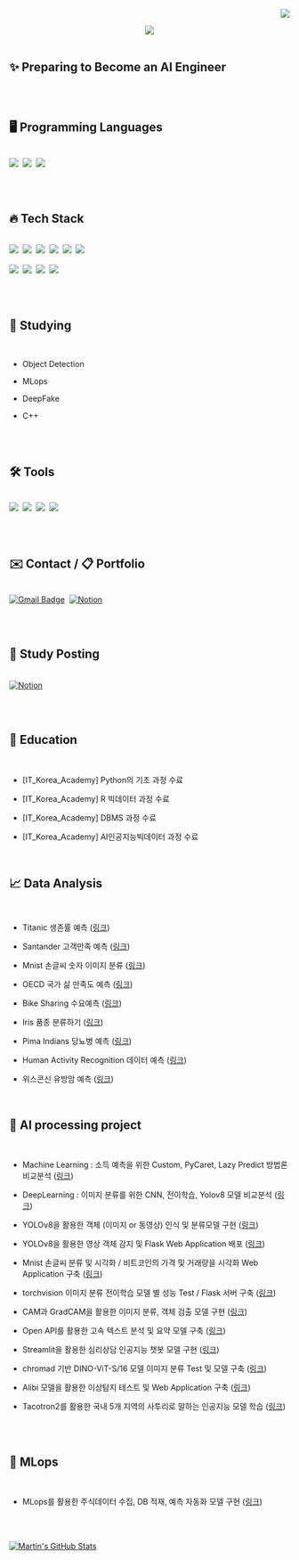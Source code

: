 <div align="right">

![](https://komarev.com/ghpvc/?username=sinheechan&color=lightgrey)
</div>

<div align="center">
  <img src="https://github.com/sinheechan/sinheechan/assets/147711497/2b2ed3fc-bf74-472e-9401-8dc09be2b116" />
</div> 

<br/>

<h2> ✨  Preparing to Become an AI Engineer</h2>

<br/><br/>

<h2>🖥️  Programming Languages</h2>

<br/>

<div>
  <img src="https://img.shields.io/badge/python%20-%2314354C.svg?style=for-the-badge&logo=Python&logoColor=white"/>&nbsp
  <img src="https://img.shields.io/badge/MySQL-F5C300?style=for-the-badge&logo=MySQL&logoColor=black"/>&nbsp
  <img src="https://img.shields.io/badge/RStudio-007AFF?style=for-the-badge&logo=R&logoColor=white"/>&nbsp
</div>

<br /><br />

<h2>🔥  Tech Stack</h2>

<br/>

<div>
  <img src="https://img.shields.io/badge/pandas-150458.svg?style=for-the-badge&logo=pandas&logoColor=white" />&nbsp
  <img src="https://img.shields.io/badge/numpy-4d77cf.svg?style=for-the-badge&logo=numpy&logoColor=white" />&nbsp
  <img src="https://img.shields.io/badge/scikitlearn-20232a.svg?style=for-the-badge&logo=scikitlearn&logoColor=61DAFB" />&nbsp
  <img src="https://img.shields.io/badge/tensorflow-E34F26.svg?style=for-the-badge&logo=tensorflow&logoColor=white" />&nbsp
  <img src="https://img.shields.io/badge/pytorch-FF4154.svg?style=for-the-badge&logo=pytorch&logoColor=white" />&nbsp
  <img src="https://img.shields.io/badge/keras-c14438.svg?style=for-the-badge&logo=keras&logoColor=white" />&nbsp
</div>

<br/>

<div>
  <img src="https://img.shields.io/badge/flask-20232a.svg?style=for-the-badge&logo=flask&logoColor=white" />&nbsp
  <img src="https://img.shields.io/badge/streamlit-c14438.svg?style=for-the-badge&logo=streamlit&logoColor=white" />&nbsp
  <img src="https://img.shields.io/badge/Ultralytics-007ACC.svg?style=for-the-badge&logo=Ultralytics&logoColor=white" />&nbsp
  <img src="https://img.shields.io/badge/MLops-1daabb.svg?style=for-the-badge&logo=MLops&logoColor=white" />&nbsp
</div>

<br /><br />

<h2>📙  Studying </h2>

<br />

<div>
  
- Object Detection
  
- MLops
  
- DeepFake
  
- C++

<br /><br />

<h2>🛠 Tools </h2>

<br />

<div>
  <img src="https://img.shields.io/badge/github-20232a.svg?style=for-the-badge&logo=github&logoColor=white" />&nbsp
  <img src="https://img.shields.io/badge/VSCode-2C2C32.svg?style=for-the-badge&logo=visual-studio-code&logoColor=22ABF3" />&nbsp
  <img src="https://img.shields.io/badge/jupyter-2C2C32.svg?style=for-the-badge&logo=jupyter&logoColor=F37726" />&nbsp
  <img src="https://img.shields.io/badge/dbeaver-2C2C32.svg?style=for-the-badge&logo=dbeaver&logoColor=F37726" />&nbsp

</div>
  
<br /><br />

<h2>✉️  Contact / 📋 Portfolio</h2>
<br/>
<div>
  <a href="mailto:gmlcks0905@gmail.com" target="_blank"> <!-- Gmail -->
  <img src="https://img.shields.io/badge/gmlcks0905%40gmail.com-c14438?style=for-the-badge&logo=Gmail&logoColor=white" alt="Gmail Badge"></a>&nbsp
  <a href="https://noon-lynx-02e.notion.site/ae6a8cd765ef46669580fd863ef9b37c?pvs=4" target="_blank"> <!-- Notion -->
  <img src="https://img.shields.io/badge/Notion-d9d9d9.svg?style=for-the-badge&logo=Notion&logoColor=black" alt="Notion"></a>&nbsp
  </div>

<br/><br/>

<h2>📝 Study Posting </h2>

<br/>

<div >
  <a href="https://noon-lynx-02e.notion.site/SKILLS__-52ac83235371453f88ca492b4f233cd5?pvs=4" target="_blank"> <!-- Notion -->
  <img src="https://img.shields.io/badge/Notion-d9d9d9?style=for-the-badge&logo=Notion&logoColor=black" alt="Notion"></a>&nbsp
  
<br /><br />

<h2>🚩  Education</h2>

<br/>

- [IT_Korea_Academy] Python의 기초 과정 수료
  
- [IT_Korea_Academy] R 빅데이터 과정 수료
  
- [IT_Korea_Academy] DBMS 과정 수료
  
- [IT_Korea_Academy] AI인공지능빅데이터 과정 수료

  
<br/>

<h2>📈  Data Analysis</h2>

<br/>

- Titanic 생존률 예측  ([링크](https://github.com/sinheechan/Data_Analysis_Titanic.git))  

- Santander 고객만족 예측  ([링크](https://github.com/sinheechan/Data_Analysis_Santander.git))

- Mnist 손글씨 숫자 이미지 분류 ([링크](https://github.com/sinheechan/Data_Analysis_Mnist.git))

- OECD 국가 삶 만족도 예측 ([링크](https://github.com/sinheechan/Data_Analysis_OECD.git))

- Bike Sharing 수요예측 ([링크](https://github.com/sinheechan/Data_Analysis_BikeSharing.git))

- Iris 품종 분류하기 ([링크](https://github.com/sinheechan/Data_analysis_IRIS.git))

- Pima Indians 당뇨병 예측 ([링크](https://github.com/sinheechan/Data_analysis_Pima.git))

- Human Activity Recognition 데이터 예측 ([링크](https://github.com/sinheechan/Data_analysis_HumanActivity.git))

- 위스콘신 유방암 예측 ([링크](https://github.com/sinheechan/Data_analysis_Wisconsin.git))
  
<br/>

<h2>🤖  AI processing project</h2>

<br/>

- Machine Learning : 소득 예측을 위한 Custom, PyCaret, Lazy Predict 방법론 비교분석 ([링크](https://github.com/sinheechan/ML_AutoModel_test.git))
  
- DeepLearning : 이미지 분류를 위한 CNN, 전이학습, Yolov8 모델 비교분석 ([링크](https://github.com/sinheechan/Projuct_Cls_Model_test.git))
  
- YOLOv8을 활용한 객체 (이미지 or 동영상) 인식 및 분류모델 구현 ([링크](https://github.com/sinheechan/Project_Yolov8.git))
  
- YOLOv8을 활용한 영상 객체 감지 및 Flask Web Application 배포 ([링크](https://github.com/sinheechan/Project_yolov8_cls_flask.git))
  
- Mnist 손글씨 분류 및 시각화 / 비트코인의 가격 및 거래량을 시각화 Web Application 구축 ([링크](https://github.com/sinheechan/Project_streamlit_Webapp.git))

- torchvision 이미지 분류 전이학습 모델 별 성능 Test / Flask 서버 구축 ([링크](https://github.com/sinheechan/Project_Image_cls_Flask.git))

- CAM과 GradCAM을 활용한 이미지 분류, 객체 검출 모델 구현 ([링크](https://github.com/sinheechan/CAM_Binary-classifier.git))
  
- Open API를 활용한 고속 텍스트 분석 및 요약 모델 구축 ([링크](https://github.com/sinheechan/Text_summarization_Translation.git))
  
- Streamlit을 활용한 심리상담 인공지능 챗봇 모델 구현 ([링크](https://github.com/sinheechan/Project_Chatbot.git))

- chromad 기반 DINO-ViT-S/16 모델 이미지 분류 Test 및 모델 구축 ([링크](https://github.com/sinheechan/chromadb_ViT_food.git))  

- Alibi 모델을 활용한 이상탐지 테스트 및 Web Application 구축 ([링크](https://github.com/sinheechan/Outlier_Alibi_Flask.git))

- Tacotron2를 활용한 국내 5개 지역의 사투리로 말하는 인공지능 모델 학습 ([링크](https://github.com/sinheechan/Project_TTS_STT_Flask.git))

<br /><br />

<h2>🎯 MLops</h2>

<br />

- MLops를 활용한 주식데이터 수집, DB 적재, 예측 자동화 모델 구현 ([링크](https://github.com/sinheechan/Project_MLops.git))

<br /><br />

<a href="https://github.com/sinheechan">
  <img align="center" src="https://github-readme-stats.vercel.app/api?username=sinheechan&show_icons=true&line_height=27&count_private=true&title_color=ffffff&text_color=c9cacc&icon_color=2bbc8a&bg_color=1d1f21" alt="Martin's GitHub Stats" />
</a>



